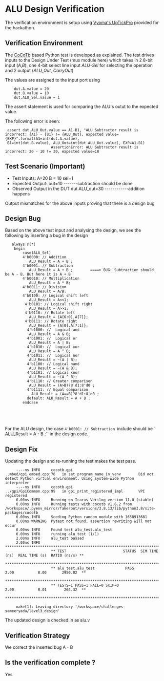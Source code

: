 # ALU Design Verification

The verification environment is setup using [Vyoma's UpTickPro](https://vyomasystems.com) provided for the hackathon.

## Verification Environment

The [CoCoTb](https://www.cocotb.org/) based Python test is developed as explained. The test drives inputs to the Design Under Test (mux module here) which takes in 2  8-bit input (*A*,*B*), one 4-bit select line input *ALU-Sel* for selecting the operation and 2 output (*ALU_Out*, *CarryOut*)

The values are assigned to the input port using 
```
    dut.A.value = 20
    dut.B.value = 10
    dut.ALU_Sel.value = 1
```

The assert statement is used for comparing the ALU's outut to the expected value.

The following error is seen:
```
 assert dut.ALU_Out.value == A1-B1, "ALU Subtractor result is incorrect: {A1} - {B1} != {ALU_Out}, expected value={EXP}".format(A1=int(dut.A.value), 
 B1=int(dut.B.value), ALU_Out=int(dut.ALU_Out.value), EXP=A1-B1)
                     AssertionError: ALU Subtractor result is incorrect: 20 - 10 != 30, expected value=10

```
## Test Scenario **(Important)**
- Test Inputs: A=20 B = 10 sel=1
- Expected Output: out=10         -------subtraction should be done 
- Observed Output in the DUT dut.ALU_out=30    ------------addition happens 

Output mismatches for the above inputs proving that there is a design bug

## Design Bug
Based on the above test input and analysing the design, we see the following by inserting a bug in the design  

```
   always @(*)
    begin
        case(ALU_Sel)
        4'b0000: // Addition
           ALU_Result = A + B ; 
        4'b0001: // Subtraction
           ALU_Result = A + B ;        ====> BUG: Subtraction should be A - B. But here it is A + B 
        4'b0010: // Multiplication
           ALU_Result = A * B;
        4'b0011: // Division
           ALU_Result = A/B;
        4'b0100: // Logical shift left
           ALU_Result = A<<1;
         4'b0101: // Logical shift right
           ALU_Result = A>>1;
         4'b0110: // Rotate left
           ALU_Result = {A[6:0],A[7]};
         4'b0111: // Rotate right
           ALU_Result = {A[0],A[7:1]};
          4'b1000: //  Logical and 
           ALU_Result = A & B;
          4'b1001: //  Logical or
           ALU_Result = A | B;
          4'b1010: //  Logical xor 
           ALU_Result = A ^ B;
          4'b1011: //  Logical nor
           ALU_Result = ~(A | B);
          4'b1100: // Logical nand 
           ALU_Result = ~(A & B);
          4'b1101: // Logical xnor
           ALU_Result = ~(A ^ B);
          4'b1110: // Greater comparison
           ALU_Result = (A>B)?8'd1:8'd0 ;
          4'b1111: // Equal comparison   
            ALU_Result = (A==B)?8'd1:8'd0 ;
          default: ALU_Result = A + B ; 
        endcase
     
      
                                            
     
```
For the ALU design, the case  ``4'b0001: // Subtraction ``include should be ` ALU_Result = A - B ;`` in the design code.

## Design Fix
Updating the design and re-running the test makes the test pass.

```
     -.--ns INFO     cocotb.gpi                         ..mbed/gpi_embed.cpp:76   in set_program_name_in_venv        Did not detect Python virtual environment. Using system-wide Python interpreter
     -.--ns INFO     cocotb.gpi                         ../gpi/GpiCommon.cpp:99   in gpi_print_registered_impl       VPI registered
     0.00ns INFO     Running on Icarus Verilog version 11.0 (stable)
     0.00ns INFO     Running tests with cocotb v1.6.2 from /workspace/.pyenv_mirror/fakeroot/versions/3.8.13/lib/python3.8/site-packages/cocotb
     0.00ns INFO     Seeding Python random module with 1658913681
     0.00ns WARNING  Pytest not found, assertion rewriting will not occur
     0.00ns INFO     Found test alu_test.alu_test
     0.00ns INFO     running alu_test (1/1)
     2.00ns INFO     alu_test passed
     2.00ns INFO     **************************************************************************************
                     ** TEST                          STATUS  SIM TIME (ns)  REAL TIME (s)  RATIO (ns/s) **
                     **************************************************************************************
                     ** alu_test.alu_test              PASS           2.00           0.00       2950.02  **
                     **************************************************************************************
                     ** TESTS=1 PASS=1 FAIL=0 SKIP=0                  2.00           0.01        264.32  **
                     **************************************************************************************
                     
     make[1]: Leaving directory '/workspace/challenges-sameeryada/level3_design'
```

The updated design is checked in as alu.v


## Verification Strategy
 We correct the inserted bug A - B
## Is the verification complete ?
Yes
